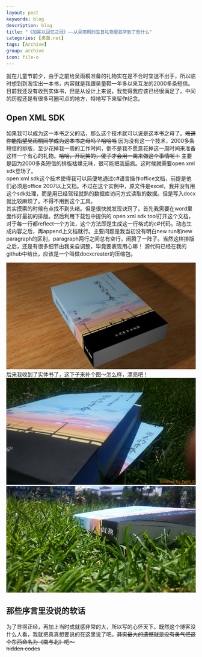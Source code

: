 ```yaml
---
layout: post
keywords: blog
description: blog
title: "《加冕以回忆之冠》——从吴雨桐的生日礼物里我学到了些什么"
categories: [桌面.net]
tags: [Archive]
group: archive
icon: file-o
---
```



就在儿童节前夕，由于之前给吴雨桐准备的礼物实在是不合时宜送不出手，所以临时想到到淘宝出一本书，内容就是我跟吴童鞋一年多以来互发的2000多条短信。目前我还没有收到实体书，但是从设计上来说，我觉得我应该已经很满足了。中间的历程还是有很多可圈可点的地方，特地写下来留作纪念。
<h2>Open XML SDK</h2>
如果我可以成为这一本书之父的话，那么这个技术就可以说是这本书之母了。<del>难道你能指望吴雨桐同学成为这本书之母吗？哈哈哈</del> 因为没有这一个技术，2000多条短信的排版，至少花掉我一周的工作时间，倒不是我不愿意花掉这一周时间来准备这样一个有心的礼物。<del>哈哈，开玩笑的，傻子才会用一周来做这个事情呢！</del> 主要是因为2000多条短信的排版枯燥无味，很可能把我逼疯。这时候就需要open xml sdk登场了。 <br />
open xml sdk这个技术使得我可以简便地通过c#语言操作office文档，前提是他们必须是office 2007以上文档。不过在这个实例中，原文件是excel，我并没有用这个sdk处理，而是用已经驾轻就熟的数据库访问方式读取的数据。但是写入docx就比较麻烦了。不得不用到这个工具。 <br />
其实摸索的时候有点找不到头绪。但是很快就发现诀窍了。首先我需要在word里面作好最初的排版。然后利用下载包中提供的 open xml sdk tool打开这个文档，对于每一行都reflect一个方法，这个方法即是生成这一行格式的c#代码。动态生成内容之后，再append上文档就行。主要问题是我当初没有明白new run和new paragraph的区别，paragraph两行之间总有空行，闹腾了一阵子。当然这样排版之后，还是有很多细节由我亲自调整，毕竟要表现用心嘛！
源代码已经在我的github中给出，应该是一个叫做docxcreater的压缩包。 <br />

![shishi](image/post/wyt_book.jpg)
<br />
后来我收到了实体书了，这下子来补个图～怎么样，漂亮吧！ <br />
<img src="image/post/wyt_book2.jpg" />
<img src="image/post/wyt_book3.jpg" />

<h2>那些序言里没说的软话</h2>
为了显得正经，再加上当时成就感非常的大，所以写的心怀天下。既然这个博客没什么人看，我就把真真想要说的在这里说了吧。<del>其实最大的遗憾就是没有勇气把这个东西命名为《南与北》吧～</del><br />
<del> hidden codes </del>

